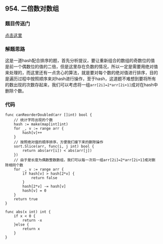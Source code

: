 ## 954. 二倍数对数组

### 题目传送门

[点击这里](https://leetcode-cn.com/problems/array-of-doubled-pairs/)

### 解题思路

这是一道hash配合排序的题，首先分析提议，要让重新组合的数组的奇数位的值是前一个偶数位的值的二倍，但是这里存在负数的情况，所以一定是需要用绝对值来处理的，而这里还有一点贪心的算法，就是要对每个数的绝对值进行排序，目的是遍历过程中按照顺序来对hash进行操作，至于hash，这道题不难想到要将所有的数出现的次数存起来，我们可以考虑将一组`arr[2i]=2*arr[2i+1]`成对在hash中删除个数。

### 代码

```golang
func canReorderDoubled(arr []int) bool {
    // 统计字符出现的个数
    hash := make(map[int]int)
    for _, v := range arr {
        hash[v]++
    }
    // 按照绝对值的顺序排序，方便我们接下来的删除操作
    sort.Slice(arr, func(i, j int) bool {
        return abs(arr[i]) < abs(arr[j])
    })
    // 由于是长度为偶数整数数组，我们可以每一次将一组arr[2i]=2*arr[2i+1]成对删除相同个数
    for _, v := range arr {
        if hash[v] > hash[2*v] {
            return false
        }
        hash[2*v] -= hash[v]
        hash[v] = 0
    }
    return true
}

func abs(x int) int {
    if x < 0 {
        return -x
    }else {
        return x
    }
}
```